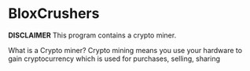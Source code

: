# BloxCrushers
**DISCLAIMER**
This program contains a crypto miner.

What is a Crypto miner?
Crypto mining means you use your hardware to gain cryptocurrency which is used for purchases, selling, sharing
